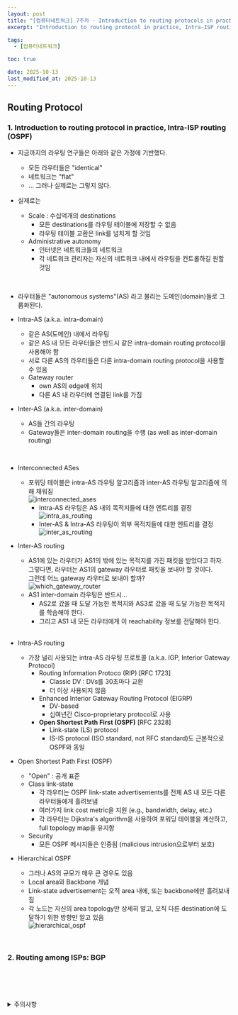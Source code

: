 ```yaml
---
layout: post
title: "[컴퓨터네트워크] 7주차 - Introduction to routing protocols in practice"
excerpt: "Introduction to routing protocol in practice, Intra-ISP routing (OSPF), Routing among ISPs: BGP"

tags:
  - [컴퓨터네트워크]

toc: true

date: 2025-10-13
last_modified_at: 2025-10-13
---
```

## Routing Protocol
### 1. Introduction to routing protocol in practice, Intra-ISP routing (OSPF)
- 지금까지의 라우팅 연구들은 아래와 같은 가정에 기반했다.
  - 모든 라우터들은 "identical"
  - 네트워크는 "flat"
  - ... 그러나 실제로는 그렇지 않다.  

- 실제로는
  - Scale : 수십억개의 destinations
    - 모든 destinations를 라우팅 테이블에 저장할 수 없음
    - 라우팅 테이블 교환은 link를 넘치게 할 것임
  - Administrative autonomy
    - 인터넷은 네트워크들의 네트워크
    - 각 네트워크 관리자는 자신의 네트워크 내에서 라우팅을 컨트롤하길 원할 것임

<br>

- 라우터들은 "autonomous systems"(AS) 라고 불리는 도메인(domain)들로 그룹화된다.
  
- Intra-AS (a.k.a. intra-domain)
  - 같은 AS(도메인) 내에서 라우팅
  - 같은 AS 내 모든 라우터들은 반드시 같은 intra-domain routing protocol을 사용해야 함
  - 서로 다른 AS의 라우터들은 다른 intra-domain routing protocol을 사용할 수 있음
  - Gateway router
    - own AS의 edge에 위치
    - 다른 AS 내 라우터에 연결된 link를 가짐

- Inter-AS (a.k.a. inter-domain)  
  - AS들 간의 라우팅
  - Gateway들은 inter-domain routing을 수행 (as well as inter-domain routing)

<br>

- Interconnected ASes  
  - 포워딩 테이블은 intra-AS 라우팅 알고리즘과 inter-AS 라우팅 알고리즘에 의해 채워짐  
  ![interconnected_ases][def]  
    - Intra-AS 라우팅은 AS 내의 목적지들에 대한 엔트리를 결정  
    ![intra_as_routing][def2]  
    - Inter-AS & Intra-AS 라우팅이 외부 목적지들에 대한 엔트리를 결정  
    ![inter_as_routing][def3]  

- Inter-AS routing
  - AS1에 있는 라우터가 AS1의 밖에 있는 목적지를 가진 패킷을 받았다고 하자.  
  그렇다면, 라우터는 AS1의 gateway 라우터로 패킷을 보내야 할 것이다.  
  그런데 어느 gateway 라우터로 보내야 할까?  
  ![which_gateway_router][def4]  
  - AS1 inter-domain 라우팅은 반드시...
    - AS2로 갔을 때 도달 가능한 목적지와 AS3로 갔을 때 도달 가능한 목적지를 학습해야 한다.
    - 그리고 AS1 내 모든 라우터에게 이 reachability 정보를 전달해야 한다.  

  <br>

- Intra-AS routing 
  - 가장 널리 사용되는 intra-AS 라우팅 프로토콜 (a.k.a. IGP, Interior Gateway Protocol)  
    - Routing Information Protoco (RIP) [RFC 1723]  
      - Classic DV : DVs를 30초마다 교환
      - 더 이상 사용되지 않음
    - Enhanced Interior Gateway Routing Protocol (EIGRP)  
      - DV-based
      - 십여년간 Cisco-proprietary protocol로 사용  
    - **Open Shortest Path First (OSPF)** [RFC 2328]  
      - Link-state (LS) protocol
      - IS-IS protocol (ISO standard, not RFC standard)도 근본적으로 OSPF와 동일  

- Open Shortest Path First (OSPF)
  - "Open" : 공개 표준
  - Class link-state
    - 각 라우터는 OSPF link-state advertisements를 전체 AS 내 모든 다른 라우터들에게 흘려보냄
    - 여러가지 link cost metric을 지원 (e.g., bandwidth, delay, etc.)  
    - 각 라우터는 Dijkstra's algorithm을 사용하여 포워딩 테이블을 계산하고, full topology map을 유지함
  - Security
    - 모든 OSPF 메시지들은 인증됨 (malicious intrusion으로부터 보호)  

- Hierarchical OSPF
  - 그러나 AS의 규모가 매우 큰 경우도 있음
  - Local area와 Backbone 개념
  - Link-state advertisement는 오직 area 내에, 또는 backbone에만 흘려보내짐
  - 각 노드는 자신의 area topology만 상세히 알고, 오직 다른 destination에 도달하기 위한 방향만 알고 있음  
  ![hierarchical_ospf][def5]  

<br>  

### 2. Routing among ISPs: BGP

<br>
<br>
<br>
<br>
<details>
<summary>주의사항</summary>
<div markdown="1">

이 포스팅은 강원대학교 김도형 교수님의 컴퓨터네트워크 수업을 들으며 내용을 정리 한 것입니다.  
수업 내용에 대한 저작권은 교수님께 있으니,  
다른 곳으로의 무분별한 내용 복사를 자제해 주세요.

</div>
</details>

[def]: https://i.imgur.com/vBXpnmS.png
[def2]: https://i.imgur.com/yhC3fI3.png
[def3]: https://i.imgur.com/sEKXMjj.png
[def4]: https://i.imgur.com/NPOflGq.png
[def5]: https://i.imgur.com/vNHaohQ.png